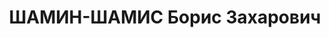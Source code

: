 ---
title: ШАМИН-ШАМИС Борис Захарович
description: '1900 г.р., член ВКП(б) с 1919, полковник, КВО.

  ВКВС - 27.12.1937, ВМН. Расстрелян 28.12.1937, Киев'
---